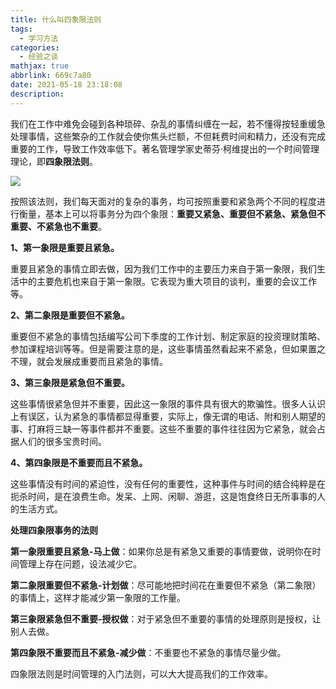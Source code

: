 ```yaml
---
title: 什么叫四象限法则
tags:
  - 学习方法
categories:
  - 经验之谈
mathjax: true
abbrlink: 669c7a80
date: 2021-05-18 23:18:08
description:
---
```


我们在工作中难免会碰到各种琐碎、杂乱的事情纠缠在一起，若不懂得按轻重缓急处理事情，这些繁杂的工作就会使你焦头烂额，不但耗费时间和精力，还没有完成重要的工作，导致工作效率低下。著名管理学家史蒂芬·柯维提出的一个时间管理理论，即**四象限法则**。

![](https://baozi-blog.oss-cn-shenzhen.aliyuncs.com/images/%E5%9B%9B%E9%99%90%E6%B3%95%E5%88%99.jpeg)

按照该法则，我们每天面对的复杂的事务，均可按照重要和紧急两个不同的程度进行衡量，基本上可以将事务分为四个象限：**重要又紧急、重要但不紧急、紧急但不重要、不紧急也不重要**。

**1、第一象限是重要且紧急。**

重要且紧急的事情立即去做，因为我们工作中的主要压力来自于第一象限，我们生活中的主要危机也来自于第一象限。它表现为重大项目的谈判，重要的会议工作等。

**2、第二象限是重要但不紧急。**

重要但不紧急的事情包括编写公司下季度的工作计划、制定家庭的投资理财策略、参加课程培训等等。但是需要注意的是，这些事情虽然看起来不紧急，但如果置之不理，就会发展成重要而且紧急的事情。

**3、第三象限是紧急但不重要。**

这些事情很紧急但并不重要，因此这一象限的事件具有很大的欺骗性。很多人认识上有误区，认为紧急的事情都显得重要，实际上，像无谓的电话、附和别人期望的事、打麻将三缺一等事件都并不重要。这些不重要的事件往往因为它紧急，就会占据人们的很多宝贵时间。

**4、第四象限是不重要而且不紧急。**

这些事情没有时间的紧迫性，没有任何的重要性，这种事件与时间的结合纯粹是在扼杀时间，是在浪费生命。发呆、上网、闲聊、游逛，这是饱食终日无所事事的人的生活方式。

**处理四象限事务的法则**

**第一象限重要且紧急-马上做**：如果你总是有紧急又重要的事情要做，说明你在时间管理上存在问题，设法减少它。

**第二象限重要但不紧急-计划做**：尽可能地把时间花在重要但不紧急（第二象限）的事情上，这样才能减少第一象限的工作量。

**第三象限紧急但不重要-授权做**：对于紧急但不重要的事情的处理原则是授权，让别人去做。

**第四象限不重要而且不紧急-减少做**：不重要也不紧急的事情尽量少做。

四象限法则是时间管理的入门法则，可以大大提高我们的工作效率。
